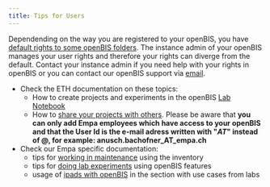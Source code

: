 ```yaml
---
title: Tips for Users
---
```


Dependending on the way you are registered to your openBIS, you have [default rights to some openBIS folders](https://openbis.readthedocs.io/en/latest/user-documentation/general-admin-users/admins-documentation/user-registration.html#default-roles-assigned-in-eln). 
The instance admin of your openBIS manages your user rights and therefore your rights can diverge from the default. 
Contact your instance admin if you need help with your rights in openBIS or you can contact our openBIS support via [email](mailto:openbis-support@empa.ch).

- Check the ETH documentation on these topics:
  - How to create projects and experiments in the openBIS [Lab Notebook](https://openbis.readthedocs.io/en/latest/user-documentation/general-users/lab-notebook.html)
  - How to [share your projects with others](https://openbis.readthedocs.io/en/latest/user-documentation/general-users/lab-notebook.html#share-lab-notebooks-and-projects). Please be aware that **you can only add Empa employees which have access to your openBIS and that the User Id is the e-mail adress written with "_AT_" instead of @, for example: anusch.bachofner_AT_empa.ch**
- Check our Empa specific documentation:
  - tips for [working in maintenance](../Tips_for_Users/working_in_maintenance.md) using the inventory
  - tips for [doing lab experiments](../Tips_for_Users/working_with_experiments.md) using openBIS features
  - usage of [ipads with openBIS](../../3_Use_Cases_of_labs/ipads.md) in the section with use cases from labs

